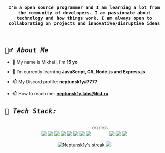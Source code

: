 <h4 align="center"><samp>I'm a open source programmer and I am learning a lot from the community of developers. I am passionate about technology and how things work. I am always open to collaborating on projects and innovative/disruptive ideas</samp></h4>
<br />

<h2 align="left"><samp><i><b>🙋‍♂️ About Me </b></i></samp></h2>

- 🔭 My name is Mikhail, I'm **15 yo**

- 🌱 I’m currently learning **JavaScript, C#, Node.js and Express.js**

- 📫 My Discord profile: **neptunsk1y#7777**

- 📫 How to reach me: <b><a href="mailto:neptunsk1y.labs@list.ru">neptunsk1y.labs@list.ru</a></b>


<h2 align="left"><samp><i><b>🚀 Tech Stack:</b></i></samp></h2>

<p align="center">
      <img width="50px" src="https://img.icons8.com/color/96/000000/c-programming.png"/>
      <img width="50px" src="https://img.icons8.com/color/96/000000/c-plus-plus-logo.png"/>
      <img width="46px" top = "100px" src="https://brandeps.com/logo-download/C/C-Sharp-logo-vector-01.svg"/>
      <img width="50px" src="https://img.icons8.com/color/96/000000/python--v1.png"/>
      <img width="50px" src="https://img.icons8.com/color/96/html-5--v1.png"/>
      <img width="50px" src="https://img.icons8.com/color/96/css3.png"/>
      <img width="50px" src="https://img.icons8.com/color/96/000000/javascript--v2.png"/>  
      <img width="50px" src="https://img.icons8.com/color/96/nodejs.png"/>
      <img width="50px" src="https://raw.githubusercontent.com/devicons/devicon/master/icons/express/express-original-wordmark.svg"/>
      <img width="50px" src="https://img.icons8.com/color/96/000000/visual-studio-code-2019.png"/>
      <img width="50px" src="https://img.icons8.com/material-two-tone/96/000000/github.png"/>
      <img width="50px" src="https://img.icons8.com/color/96/000000/git.png"/>

<p align="center">
    <a href="https://github.com/Neptunsk1y/github-readme-streak-stats">
        <img title="🔥 Get streak stats for your profile at git.io/streak-stats" alt="Neptunsk1y's streak" height = "150" src="https://github-readme-streak-stats.herokuapp.com/?user=Neptunsk1y&theme=tokyonight_duo&hide_border=true&stroke=0000&background=FFFFFF"/>
    </a>
    <a href="https://github-readme-stats.vercel.app/api/top-langs/?username=neptunsk1y&layout=compact"> <img src = "https://github-readme-stats.vercel.app/api/top-langs/?username=neptunsk1y&layout=compact"
    height = "150"></a>
</p>

